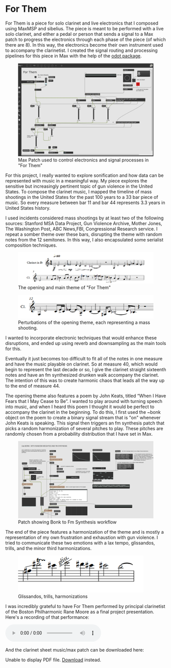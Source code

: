 # For Them
For Them is a piece for solo clarinet and live electronics that I composed using MaxMSP and sibelius. The piece is meant to be performed with a live solo clarinet, and either a pedal or person that sends a signal to a Max patch to progress the electronics through each phase of the piece (of which there are 8). In this way, the electronics become their own instrument used to accompany the clarinetist. I created the signal routing and processing pipelines for this piece in Max with the help of the <a href=https://cycling74.com/articles/cnmat-odot-tools-for-osc-and-beyond>odot package</a>.

<figure>
  <img src="./forthem/forthem.png" alt="Overview of Max Patch">
  <figcaption>Max Patch used to control electronics and signal processes in "For Them"</figcaption>
</figure>

For this project, I really wanted to explore sonification and how data can be represented with music in a meaningful way. My piece explores the sensitive but increasingly pertinent topic of gun violence in the United States. To compose the clarinet music, I mapped the timeline of mass shootings in the United States for the past 100 years to a 33 bar piece of music. So every measure between bar 11 and bar 44 represents 3.3 years in United States history. 
 
I used incidents considered mass shootings by at least two of the following sources: Stanford MSA Data Project, Gun Violence Archive, Mother Jones, The Washington Post, ABC News,FBI, Congressional Research service. I repeat a somber theme over these bars, disrupting the theme with random notes from the 12 semitones. In this way, I also encapsulated some serialist composition techniques. 

<figure>
  <img src="./forthem/for_them_theme.png" alt="Theme">
  <figcaption>The opening and main theme of "For Them"</figcaption>
</figure>

<figure>
  <img src="./forthem/for_them_perturbs.png" alt="Perturbs">
  <figcaption>Perturbations of the opening theme, each representing a mass shooting.</figcaption>
</figure>
 
 
I wanted to incorporate electronic techniques that would enhance these disruptions, and ended up using reverb and downsampling as the main tools for this. 

Eventually it just becomes too difficult to fit all of the notes in one measure and have the music playable on clarinet. So at measure 40, which would begin to represent the last decade or so, I give the clarinet straight sixteenth notes and have an fm synthesized drunken walk accompany the clarinet. The intention of this was to create harmonic chaos that leads all the way up to the end of measure 44. 

The opening theme also features a poem by John Keats, titled “When I Have Fears that I May Cease to Be”. I wanted to play around with turning speech into music, and when I heard this poem I thought it would be perfect to accompany the clarinet in the beginning. To do this, I first used the ~bonk object on the poem to create a binary signal stream that is "on" whenever John Keats is speaking. This signal then triggers an fm synthesis patch that picks a random harmonization of several pitches to play. These pitches are randomly chosen from a probability distribution that I have set in Max. 


<figure>
  <img src="./forthem/bonk_workflow.png" alt="Bonk Workflow">
  <figcaption>Patch showing Bonk to Fm Synthesis workflow</figcaption>
</figure>




The end of the piece features a harmonization of the theme and is mostly a representation of my own frustration and exhaustion with gun violence. I tried to communicate these two emotions with a lax tempo, glissandos, trills, and the minor third harmonizations. 

<figure>
  <img src="./forthem/for_them_trem.png" alt="Harmonizations and Tremolos">
  <figcaption>Glissandos, trills, harmonizations</figcaption>
</figure>

I was incredibly grateful to have For Them performed by principal clarinetist of the Boston Philharmonic Rane Moore as a final project presentation. Here's a recording of that performance:

<audio controls>
  <source src="./forthem/for_them_audio.wav" type="audio/wav" />
  <p>
    Download <a href="./forthem/for_them_audio.wav">WAV</a> audio.
  </p>
</audio>


And the clarinet sheet music/max patch can be downloaded here: 

 <object data="./forthem/for_them.pdf" type="application/pdf" width="75%" height="500px">
      <p>Unable to display PDF file. <a href="./forthem/for_them.pdf">Download</a> instead.</p>
